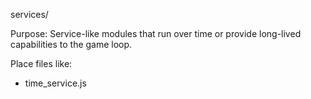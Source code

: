 services/

Purpose:
Service-like modules that run over time or provide long-lived capabilities to the game loop.

Place files like:
- time_service.js